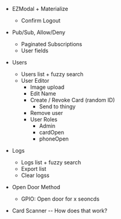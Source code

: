 
- EZModal + Materialize
  - Confirm Logout

- Pub/Sub, Allow/Deny
  - Paginated Subscriptions
  - User fields

- Users
  - Users list + fuzzy search
  - User Editor
    - Image upload
    - Edit Name
    - Create / Revoke Card (random ID)
      - Send to thingy
    - Remove user
    - User Roles
      - Admin
      - cardOpen
      - phoneOpen


- Logs
  - Logs list + fuzzy search
  - Export list
  - Clear logss

- Open Door Method
  - GPIO: Open door for x seoncds

- Card Scanner -- How does that work?
